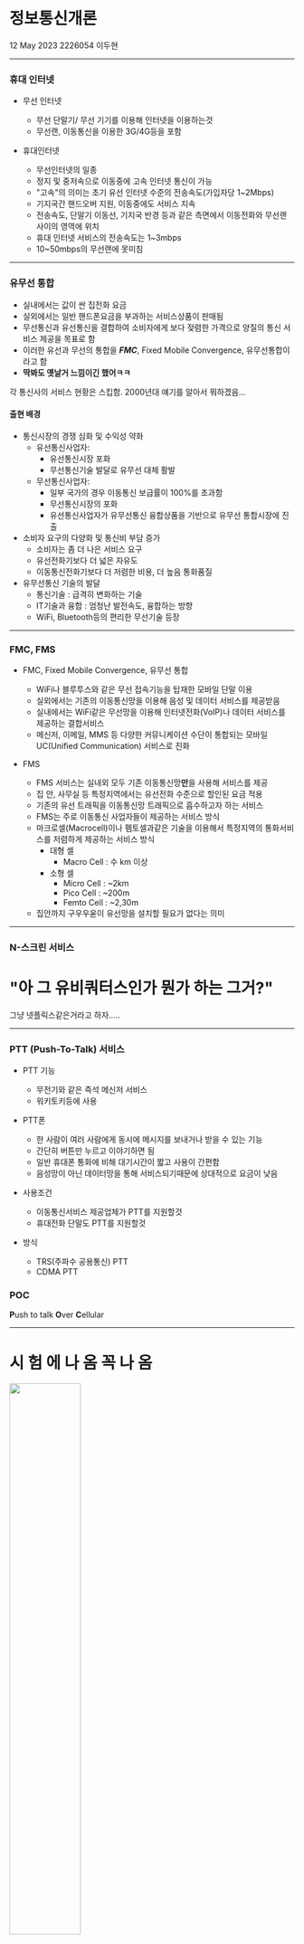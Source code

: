 <h1>정보통신개론</h1>
12 May 2023 2226054 이두현
<hr>

<h3>휴대 인터넷</h3>

 - 무선 인터넷
   - 무선 단말기/ 무선 기기를 이용해 인터넷을 이용하는것
   - 무선랜, 이동통신을 이용한 3G/4G등을 포함

 - 휴대인터넷
   - 무선인터넷의 일종
   - 정지 및 중저속으로 이동중에 고속 인터넷 통신이 가능
   - "고속"의 의미는 초기 유선 인터넷 수준의 전송속도(가입자당 1~2Mbps)
   - 기지국간 핸드오버 지원, 이동중에도 서비스 지속
   - 전송속도, 단말기 이동선, 기지국 반경 등과 같은 측면에서 이동전화와 무선랜 사이의 영역에 위치
   - 휴대 인터넷 서비스의 전송속도는 1~3mbps
   - 10~50mbps의 무선랜에 못미침
<hr>
<h3>유무선 통합</h3>

 - 실내에서는 값이 싼 집전화 요금
 - 실외에서는 일반 핸드폰요금을 부과하는 서비스상품이 판매됨
 - 무선통신과 유선통신을 결합하여 소비자에게 보다 젖렴한 가격으로 양질의 통신 서비스 제공을 목표로 함
 - 이러한 유선과 무선의 통합을 ***FMC***, Fixed Mobile Convergence, 유무선통합이라고 함
 - **딱봐도 옛날거 느낌이긴 했어ㅋㅋ**

각 통신사의 서비스 현황은 스킵함. 2000년대 얘기를 알아서 뭐하겠음...
<p> </p>
<h4>출현 배경</h4>

 - 통신시장의 경쟁 심화 및 수익성 약화
   - 유선통신사업자:
     - 유선통신시장 포화
     - 무선통신기술 발달로 유무선 대체 활발
   - 무선통신사업자:
     - 일부 국가의 경우 이동통신 보급률이 100%를 초과함
     - 무선통신시장의 포화
     - 유선통신사업자가 유무선통신 융합상품을 기반으로 유무선 통합시장에 진출
- 소비자 요구의 다양화 및 통신비 부담 증가
    - 소비자는 좀 더 나은 서비스 요구
    - 유선전화기보다 더 넓은 자유도
    - 이동통신전화기보다 더 저렴한 비용, 더 높음 통화품질
- 유무선통신 기술의 발달
    - 통신기술 : 급격히 변화하는 기술
    - IT기술과 융합 : 엄청난 발전속도, 융합하는 방향
    - WiFi, Bluetooth등의 편리한 무선기술 등장
<hr>

<h3>FMC, FMS</h4>

- FMC, Fixed Mobile Convergence, 유무선 통합
    - WiFi나 블루투스와 같은 무선 접속기능을 탑재한 모바일 단말 이용
    - 실외에서는 기존의 이동통신망을 이용해 음성 및 데이터 서비스를 제공받음
    - 실내에서는 WiFi같은 무선망을 이용해 인터넷전화(VoIP)나 데이터 서비스를 제공하는 결합서비스
    - 메신저, 이메일, MMS 등 다양한 커뮤니케이션 수단이 통합되는 모바일 UC(Unified Communication) 서비스로 진화

- FMS
    - FMS 서비스는 실내외 모두 기존 이동통신망**만**을 사용해 서비스를 제공
    - 집 안, 사무실 등 특정지역에서는 유선전화 수준으로 할인된 요금 적용
    - 기존의 유선 트래픽을 이동통신망 트래픽으로 흡수하고자 하는 서비스
    - FMS는 주로 이동통신 사업자들이 제공하는 서비스 방식
    - 마크로셀(Macrocell)이나 펨토셀과같은 기술을 이용해서 특정지역의 통화서비스를 저렴하게 제공하는 서비스 방식
        - 대형 셀
            - Macro Cell : 수 km 이상
        - 소형 셀
            - Micro Cell : ~2km
            - Pico Cell : ~200m
            - Femto Cell : ~2,30m
    - 집안까지 구우우욷이 유선망을 설치할 필요가 없다는 의미

<hr>

<h3>N-스크린 서비스</h3>
<h1>"아 그 유비쿼터스인가 뭔가 하는 그거?"</h1>
그냥 넷플릭스같은거라고 하자.....

<hr>
 
<h3>PTT (Push-To-Talk) 서비스</h3>

- PTT 기능
    - 무전기와 같은 즉석 메신저 서비스
    - 워키토키등에 사용
- PTT폰
    - 한 사람이 여러 사람에게 동시에 메시지를 보내거나 받을 수 있는 기능
    - 간단히 버튼만 누르고 이야기하면 됨
    - 일반 휴대폰 통화에 비해 대기시간이 짧고 사용이 간편함
    - 음성망이 아닌 데이터망을 통해 서비스되기때문에 상대적으로 요금이 낮음

- 사용조건
    - 이동통신서비스 제공업체가 PTT를 지원할것
    - 휴대전화 단말도 PTT를 지원할것
- 방식
    - TRS(주파수 공용통신) PTT
    - CDMA PTT

<h3>POC</h3>

**P**ush to talk **O**ver **C**ellular
<hr>

<h1>시 험 에 나 옴 꼭 나 옴</h1>
<img src="정보통신개론1.jpg" width="50%">

<hr>

<h3>JPEG, MPEG</h3>

<h4>JPEG</h4>

- Joint Photographic Experts Group, JPEG에서 개발
- 풀컬러, 그레이스케일 압축을 위해 고안
- 사진 및 예술분야의 작업에서 주로 사용
- GIF에 비해 데이터 압축 효율 좋음
- 고해상도 디스플레이에 적합
- 이미지를 만드는 사람이 이미지의 질과 파일의 크기를 조절할 수 있음
- 일반적으로 이미지는 비트맵 이미지와 벡터 이미지로 구분함

<p></p>

- 흑백
    - Black & White
    - Salt & Pepper
    - Evony & Ivory
- 회색조
    - Grayscale
    - Monochrome

<h4>비트맵과 벡터</h4>
자세한 설명은 스킵

알지??

알거라고 생각해


<h4>MPEG</h4>

- Motion Picture Experts Group
    - 시간에 따라 연속적으로 변화하는 동영상 압축과 압축된 정보의 전송 방법을 연구
    - MPEG1, MPEG2, MPEG3, MPEG4, MPEG21 등
- H.264
    - 대표적인 동영상 인코딩
    - ITU-T 비디오 압축기술 표준
    - MPEG2보다 압축률이 2~3배
    - 정말 많은 곳에서 사용함. 나도 자주 쓰지요
        - H.265, VP-9, VP-8, HVEC 등등과 비슷
- MPEG3 Audio Layer 3(*.mp3)
    - 손실압축파일, CD음질에 가까움
        - Wave(*.wav)파일에서 사람이 못듣는 주파수 영역을 날려버림. 왜 날리는지는 알지? 20Hz~20kHz
